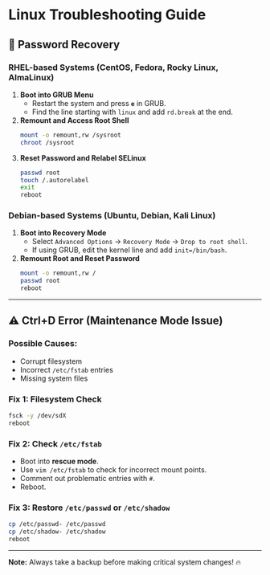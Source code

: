 # Linux Troubleshooting Guide

## 🔐 Password Recovery

### RHEL-based Systems (CentOS, Fedora, Rocky Linux, AlmaLinux)
1. **Boot into GRUB Menu**
   - Restart the system and press **`e`** in GRUB.
   - Find the line starting with `linux` and add `rd.break` at the end.
2. **Remount and Access Root Shell**
   ```bash
   mount -o remount,rw /sysroot
   chroot /sysroot
   ```
3. **Reset Password and Relabel SELinux**
   ```bash
   passwd root
   touch /.autorelabel
   exit
   reboot
   ```

### Debian-based Systems (Ubuntu, Debian, Kali Linux)
1. **Boot into Recovery Mode**
   - Select `Advanced Options` → `Recovery Mode` → `Drop to root shell`.
   - If using GRUB, edit the kernel line and add `init=/bin/bash`.
2. **Remount Root and Reset Password**
   ```bash
   mount -o remount,rw /
   passwd root
   reboot
   ```

---

## ⚠️ Ctrl+D Error (Maintenance Mode Issue)

### Possible Causes:
- Corrupt filesystem
- Incorrect `/etc/fstab` entries
- Missing system files

### Fix 1: Filesystem Check
```bash
fsck -y /dev/sdX
reboot
```

### Fix 2: Check `/etc/fstab`
- Boot into **rescue mode**.
- Use `vim /etc/fstab` to check for incorrect mount points.
- Comment out problematic entries with `#`.
- Reboot.

### Fix 3: Restore `/etc/passwd` or `/etc/shadow`
```bash
cp /etc/passwd- /etc/passwd
cp /etc/shadow- /etc/shadow
reboot
```

---

**Note:** Always take a backup before making critical system changes! 🔥
